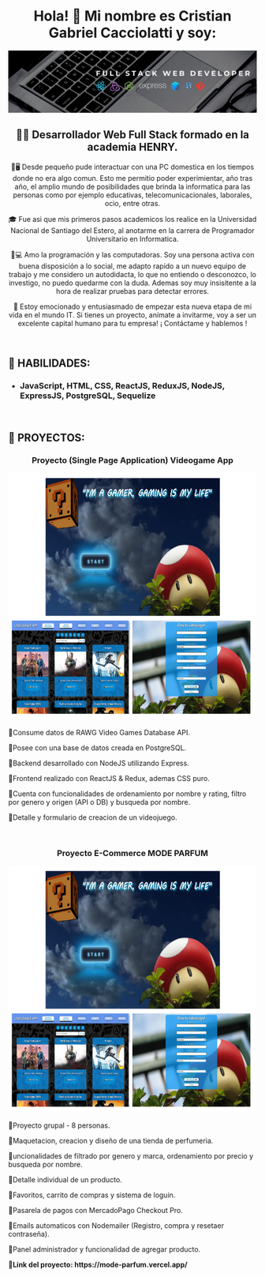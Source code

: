
<h1 align="center">Hola! 👋 Mi nombre es Cristian Gabriel Cacciolatti y soy:</h1>


<img src="./1642167163907.jpg" alt= "banner">


<h2 align="center">👩‍💻 Desarrollador Web Full Stack formado en la academia HENRY.</h2>

<p align="center">👶🖥️ Desde pequeño pude interactuar con una PC domestica en los tiempos donde no era algo comun. Esto me permitio poder experimientar, año tras año, el amplio mundo de posibilidades que brinda la informatica para las personas como por ejemplo educativas, telecomunicacionales, laborales, ocio, entre otras.</p>

<p align="center">🎓 Fue asi que mis primeros pasos academicos los realice en la Universidad Nacional de Santiago del Estero, al anotarme en la carrera de Programador Universitario en Informatica.</p>

<p align="center">🤩💻 Amo la programación y las computadoras. Soy una persona activa con buena disposición a lo social, me adapto rapido a un nuevo equipo de trabajo y me considero un autodidacta, lo que no entiendo o desconozco, lo investigo, no puedo quedarme con la duda. Ademas soy muy insisitente a la hora de realizar pruebas para detectar errores. </p>

<p align="center">👔 Estoy emocionado y entusiasmado de empezar esta nueva etapa de mi vida en el mundo IT. Si tienes un proyecto, anímate a invitarme, voy a ser un excelente capital humano para tu empresa!
¡ Contáctame y hablemos !</p>

<br>
<h2>🧰 HABILIDADES:</h2>
<ul>
  <li><h3>JavaScript, HTML, CSS, ReactJS, ReduxJS, NodeJS, ExpressJS, PostgreSQL, Sequelize</h3></li>
</ul>

<br>
<h2>📌 PROYECTOS:</h2>
<h3 align="center">Proyecto (Single Page Application) Videogame App</h3>
<p align="center">
  <img height="500" src="./readme.png" />
</p>
<p>🔹Consume datos de RAWG Video Games Database API.</p>
<p>🔹Posee con una base de datos creada en PostgreSQL.</p>
<p>🔹Backend desarrollado con NodeJS utilizando Express.</p>
<p>🔹Frontend realizado con ReactJS & Redux, ademas CSS puro.</p>
<p>🔹Cuenta con funcionalidades de ordenamiento por nombre y rating, filtro por genero y origen (API o DB) y busqueda por nombre.</p>
<p>🔹Detalle y formulario de creacion de un videojuego.</p>

<br>
<h3 align="center">Proyecto E-Commerce MODE PARFUM</h3>
<p align="center">
  <img height="500" src="./readme.png" />
</p>
<p>🔹Proyecto grupal - 8 personas.</p>
<p>🔹Maquetacion, creacion y diseño de una tienda de perfumeria.</p>
<p>🔹uncionalidades de filtrado por genero y marca, ordenamiento por precio y busqueda por nombre.</p>
<p>🔹Detalle individual de un producto.</p>
<p>🔹Favoritos, carrito de compras y sistema de loguin.</p>
<p>🔹Pasarela de pagos con MercadoPago Checkout Pro.</p>
<p>🔹Emails automaticos con Nodemailer (Registro, compra y resetaer contraseña).</p>
<p>🔹Panel administrador y funcionalidad de agregar producto.</p>
<b>🔹Link del proyecto: https://mode-parfum.vercel.app/ </b>

<!--
**cristiangc92/cristiangc92** is a ✨ _special_ ✨ repository because its `README.md` (this file) appears on your GitHub profile.

Here are some ideas to get you started:

- 🔭 I’m currently working on ...
- 🌱 I’m currently learning ...
- 👯 I’m looking to collaborate on ...
- 🤔 I’m looking for help with ...
- 💬 Ask me about ...
- 📫 How to reach me: ...
- 😄 Pronouns: ...
- ⚡ Fun fact: ...
-->
